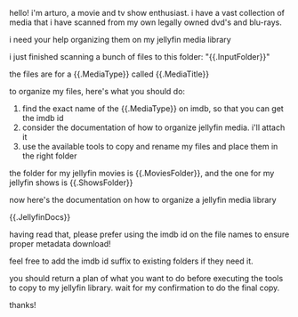 hello! i'm arturo, a movie and tv show enthusiast. i have a vast collection of media that i have scanned from my own legally owned dvd's and blu-rays.

i need your help organizing them on my jellyfin media library

i just finished scanning a bunch of files to this folder: "{{.InputFolder}}"

the files are for a {{.MediaType}} called {{.MediaTitle}}

to organize my files, here's what you should do:

1. find the exact name of the {{.MediaType}} on imdb, so that you can get the imdb id
2. consider the documentation of how to organize jellyfin media. i'll attach it
3. use the available tools to copy and rename my files and place them in the right folder

the folder for my jellyfin movies is {{.MoviesFolder}}, and the one for my jellyfin shows is {{.ShowsFolder}}

now here's the documentation on how to organize a jellyfin media library

{{.JellyfinDocs}}

having read that, please prefer using the imdb id on the file names to ensure proper metadata download!

feel free to add the imdb id suffix to existing folders if they need it.

you should return a plan of what you want to do before executing the tools to copy to my jellyfin library. wait for my confirmation to do the final copy.

thanks!
